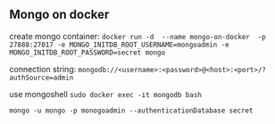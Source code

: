 ## Mongo on docker

create mongo container:
`docker run -d  --name mongo-on-docker  -p 27888:27017 -e MONGO_INITDB_ROOT_USERNAME=mongoadmin -e MONGO_INITDB_ROOT_PASSWORD=secret mongo`

connection string: `mongodb://<username>:<password>@<host>:<port>/?authSource=admin`

use mongoshell
`sudo docker exec -it mongodb bash`

`mongo -u mongo -p monogoadmin --authenticationDatabase secret`